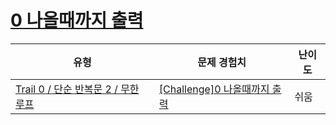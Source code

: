 # [0 나올때까지 출력](https://www.codetree.ai/trails/complete/curated-cards/nl-pre-infinite-loop-1)

|유형|문제 경험치|난이도|
|---|---|---|
|[Trail 0 / 단순 반복문 2 / 무한 루프](https://www.codetree.ai/trail-info/codetree-101/)|[[Challenge]0 나올때까지 출력](https://www.codetree.ai/trails/complete/curated-cards/nl-pre-infinite-loop-1/)|쉬움|

